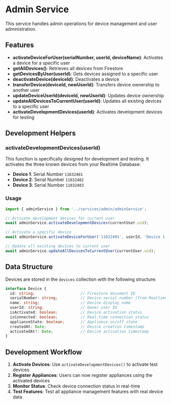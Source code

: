# Admin Service

This service handles admin operations for device management and user administration.

## Features

- **activateDeviceForUser(serialNumber, userId, deviceName)**: Activates a device for a specific user
- **getAllDevices()**: Retrieves all devices from Firestore
- **getDevicesByUser(userId)**: Gets devices assigned to a specific user
- **deactivateDevice(deviceId)**: Deactivates a device
- **transferDevice(deviceId, newUserId)**: Transfers device ownership to another user
- **updateDeviceUserId(deviceId, newUserId)**: Updates device ownership
- **updateAllDevicesToCurrentUser(userId)**: Updates all existing devices to a specific user
- **activateDevelopmentDevices(userId)**: Activates development devices for testing

## Development Helpers

### activateDevelopmentDevices(userId)

This function is specifically designed for development and testing. It activates the three known devices from your Realtime Database:

- **Device 1**: Serial Number `11032401`
- **Device 2**: Serial Number `11032402` 
- **Device 3**: Serial Number `11032403`

### Usage

```typescript
import { adminService } from '../services/admin/adminService';

// Activate development devices for current user
await adminService.activateDevelopmentDevices(currentUser.uid);

// Activate a specific device
await adminService.activateDeviceForUser('11032401', userId, 'Device 1');

// Update all existing devices to current user
await adminService.updateAllDevicesToCurrentUser(currentUser.uid);
```

## Data Structure

Devices are stored in the `devices` collection with the following structure:

```typescript
interface Device {
  id: string;                    // Firestore document ID
  serialNumber: string;          // Device serial number (from Realtime DB)
  name: string;                  // Device display name
  userId: string;                // Owner user ID
  isActivated: boolean;          // Device activation status
  isConnected: boolean;          // Real-time connection status
  applianceState: boolean;       // Appliance on/off state
  createdAt: Date;               // Device creation timestamp
  activatedAt?: Date;            // Device activation timestamp
}
```

## Development Workflow

1. **Activate Devices**: Use `activateDevelopmentDevices()` to activate test devices
2. **Register Appliances**: Users can now register appliances using the activated devices
3. **Monitor Status**: Check device connection status in real-time
4. **Test Features**: Test all appliance management features with real device data
